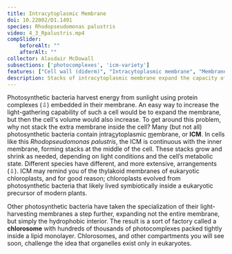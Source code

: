 ```yaml
---
title: Intracytoplasmic Membrane
doi: 10.22002/D1.1491
species: Rhodopseudomonas palustris
video: 4_3_Rpalustris.mp4
compSlider:
    beforeAlt: ""
    afterAlt: ""
collector: Alasdair McDowall
subsections: ['photocomplexes', 'icm-variety']
features: ["Cell wall (diderm)", "Intracytoplasmic membrane", "Membrane (inner)", "Membrane (outer)", "Storage granules", ]
description: Stacks of intracytoplasmic membrane expand the capacity of photosynthetic bacteria like Rhodopseudomonas palustris or Methyloprofundus sedimenti
---
```


Photosynthetic bacteria harvest energy from sunlight using protein complexes (⇩) embedded in their membrane. An easy way to increase the light-gathering capability of such a cell would be to expand the membrane, but then the cell's volume would also increase. To get around this problem, why not stack the extra membrane inside the cell? Many (but not all) photosynthetic bacteria contain <u>i</u>ntra<u>c</u>ytoplasmic <u>m</u>embrane, or **ICM**. In cells like this *Rhodopseudomonas palustris*, the ICM is continuous with the inner membrane, forming stacks at the middle of the cell. These stacks grow and shrink as needed, depending on light conditions and the cell’s metabolic state. Different species have different, and more extensive, arrangements (⇩). ICM may remind you of the thylakoid membranes of eukaryotic chloroplasts, and for good reason; chloroplasts evolved from photosynthetic bacteria that likely lived symbiotically inside a eukaryotic precursor of modern plants.

Other photosynthetic bacteria have taken the specialization of their light-harvesting membranes a step further, expanding not the entire membrane, but simply the hydrophobic interior. The result is a sort of factory called a **chlorosome** with hundreds of thousands of photocomplexes packed tightly inside a lipid monolayer. Chlorosomes, and other compartments you will see soon, challenge the idea that organelles exist only in eukaryotes.

